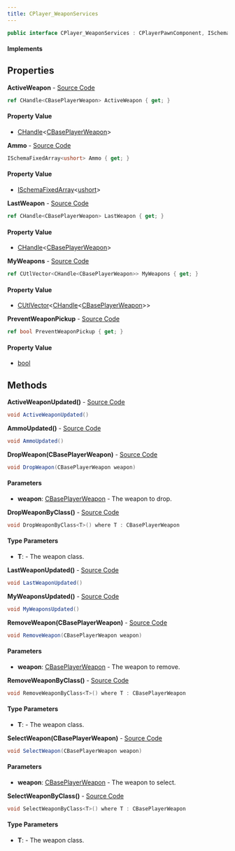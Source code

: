 ```yaml
---
title: CPlayer_WeaponServices
---
```


```csharp
public interface CPlayer_WeaponServices : CPlayerPawnComponent, ISchemaClass<CPlayerPawnComponent>, ISchemaClass<CPlayer_WeaponServices>, ISchemaField, ISchemaClass, INativeHandle
```

#### Implements

## Properties

**ActiveWeapon** - [Source Code](https://github.com/swiftly-solution/swiftlys2/blob/main/managed/src/SwiftlyS2.Generated/Schemas/Interfaces/CPlayer_WeaponServices.cs#L18)

```csharp
ref CHandle<CBasePlayerWeapon> ActiveWeapon { get; }
```

#### Property Value

- [CHandle](/docs/api/shared/natives/chandle-1)<[CBasePlayerWeapon](/docs/api/shared/schemadefinitions/cbaseplayerweapon)>

**Ammo** - [Source Code](https://github.com/swiftly-solution/swiftlys2/blob/main/managed/src/SwiftlyS2.Generated/Schemas/Interfaces/CPlayer_WeaponServices.cs#L22)

```csharp
ISchemaFixedArray<ushort> Ammo { get; }
```

#### Property Value

- [ISchemaFixedArray](/docs/api/shared/schemas/ischemafixedarray-1)<[ushort](https://learn.microsoft.com/dotnet/api/system.uint16)>

**LastWeapon** - [Source Code](https://github.com/swiftly-solution/swiftlys2/blob/main/managed/src/SwiftlyS2.Generated/Schemas/Interfaces/CPlayer_WeaponServices.cs#L20)

```csharp
ref CHandle<CBasePlayerWeapon> LastWeapon { get; }
```

#### Property Value

- [CHandle](/docs/api/shared/natives/chandle-1)<[CBasePlayerWeapon](/docs/api/shared/schemadefinitions/cbaseplayerweapon)>

**MyWeapons** - [Source Code](https://github.com/swiftly-solution/swiftlys2/blob/main/managed/src/SwiftlyS2.Generated/Schemas/Interfaces/CPlayer_WeaponServices.cs#L16)

```csharp
ref CUtlVector<CHandle<CBasePlayerWeapon>> MyWeapons { get; }
```

#### Property Value

- [CUtlVector](/docs/api/shared/natives/cutlvector-1)<[CHandle](/docs/api/shared/natives/chandle-1)<[CBasePlayerWeapon](/docs/api/shared/schemadefinitions/cbaseplayerweapon)>>

**PreventWeaponPickup** - [Source Code](https://github.com/swiftly-solution/swiftlys2/blob/main/managed/src/SwiftlyS2.Generated/Schemas/Interfaces/CPlayer_WeaponServices.cs#L24)

```csharp
ref bool PreventWeaponPickup { get; }
```

#### Property Value

- [bool](https://learn.microsoft.com/dotnet/api/system.boolean)

## Methods

**ActiveWeaponUpdated()** - [Source Code](https://github.com/swiftly-solution/swiftlys2/blob/main/managed/src/SwiftlyS2.Generated/Schemas/Interfaces/CPlayer_WeaponServices.cs#L27)

```csharp
void ActiveWeaponUpdated()
```

**AmmoUpdated()** - [Source Code](https://github.com/swiftly-solution/swiftlys2/blob/main/managed/src/SwiftlyS2.Generated/Schemas/Interfaces/CPlayer_WeaponServices.cs#L29)

```csharp
void AmmoUpdated()
```

**DropWeapon(CBasePlayerWeapon)** - [Source Code](https://github.com/swiftly-solution/swiftlys2/blob/main/managed/src/SwiftlyS2.Core/Modules/Schemas/Extensions/CPlayer_WeaponServices.cs#L9)

```csharp
void DropWeapon(CBasePlayerWeapon weapon)
```

#### Parameters

- **weapon**: [CBasePlayerWeapon](/docs/api/shared/schemadefinitions/cbaseplayerweapon) - The weapon to drop.

**DropWeaponByClass<T>()** - [Source Code](https://github.com/swiftly-solution/swiftlys2/blob/main/managed/src/SwiftlyS2.Core/Modules/Schemas/Extensions/CPlayer_WeaponServices.cs#L27)

```csharp
void DropWeaponByClass<T>() where T : CBasePlayerWeapon
```

#### Type Parameters

- **T**:  - The weapon class.

**LastWeaponUpdated()** - [Source Code](https://github.com/swiftly-solution/swiftlys2/blob/main/managed/src/SwiftlyS2.Generated/Schemas/Interfaces/CPlayer_WeaponServices.cs#L28)

```csharp
void LastWeaponUpdated()
```

**MyWeaponsUpdated()** - [Source Code](https://github.com/swiftly-solution/swiftlys2/blob/main/managed/src/SwiftlyS2.Generated/Schemas/Interfaces/CPlayer_WeaponServices.cs#L26)

```csharp
void MyWeaponsUpdated()
```

**RemoveWeapon(CBasePlayerWeapon)** - [Source Code](https://github.com/swiftly-solution/swiftlys2/blob/main/managed/src/SwiftlyS2.Core/Modules/Schemas/Extensions/CPlayer_WeaponServices.cs#L15)

```csharp
void RemoveWeapon(CBasePlayerWeapon weapon)
```

#### Parameters

- **weapon**: [CBasePlayerWeapon](/docs/api/shared/schemadefinitions/cbaseplayerweapon) - The weapon to remove.

**RemoveWeaponByClass<T>()** - [Source Code](https://github.com/swiftly-solution/swiftlys2/blob/main/managed/src/SwiftlyS2.Core/Modules/Schemas/Extensions/CPlayer_WeaponServices.cs#L33)

```csharp
void RemoveWeaponByClass<T>() where T : CBasePlayerWeapon
```

#### Type Parameters

- **T**:  - The weapon class.

**SelectWeapon(CBasePlayerWeapon)** - [Source Code](https://github.com/swiftly-solution/swiftlys2/blob/main/managed/src/SwiftlyS2.Core/Modules/Schemas/Extensions/CPlayer_WeaponServices.cs#L21)

```csharp
void SelectWeapon(CBasePlayerWeapon weapon)
```

#### Parameters

- **weapon**: [CBasePlayerWeapon](/docs/api/shared/schemadefinitions/cbaseplayerweapon) - The weapon to select.

**SelectWeaponByClass<T>()** - [Source Code](https://github.com/swiftly-solution/swiftlys2/blob/main/managed/src/SwiftlyS2.Core/Modules/Schemas/Extensions/CPlayer_WeaponServices.cs#L39)

```csharp
void SelectWeaponByClass<T>() where T : CBasePlayerWeapon
```

#### Type Parameters

- **T**:  - The weapon class.

